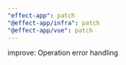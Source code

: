```yaml
---
"effect-app": patch
"@effect-app/infra": patch
"@effect-app/vue": patch
---
```


improve: Operation error handling
